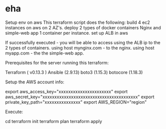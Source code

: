 # eha
Setup env on aws 
This terraform script does the following:
  build 4 ec2 instances on aws on 2 AZ's.
  deploy 2 types of docker containers Nginx and simple-web app 1 container per instance. 
  set up ALB in aws
  
If successfully executed - you will be able to access using the ALB ip to the 2 types of containers.
  using host mynginx.com - to the nginx.
  using host myapp.com - the the simple-web app.
  
Prerequisites for the server running this terraform:

  Terraform ( v0.13.3 ) 
  Ansible  (2.9.13) 
  boto3 (1.15.3)
  botocore (1.18.3)
  
Setup the AWS account info:

  export aws_access_key="xxxxxxxxxxxxxxxxxxxxxx"
  export aws_secret_key="xxxxxxxxxxxxxxxxxxxxxxxxxxxxxxxxxxxxxxxx"
  export private_key_path="xxxxxxxxxxxxxxx"
  export AWS_REGION="region"


Execute:

  cd <path to the tf script>
  terraform init
  terraform plan
  terraform apply




